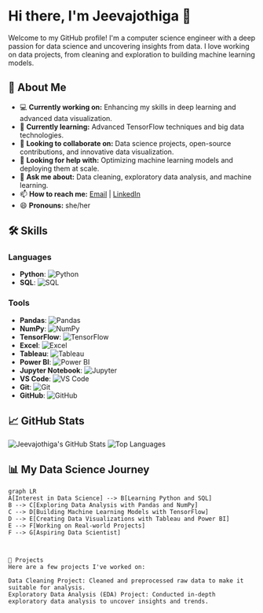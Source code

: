 # Hi there, I'm Jeevajothiga 👋

Welcome to my GitHub profile! I'm a computer science engineer with a deep passion for data science and uncovering insights from data. I love working on data projects, from cleaning and exploration to building machine learning models.

## 🚀 About Me

- 💻 **Currently working on:** Enhancing my skills in deep learning and advanced data visualization.
- 🌱 **Currently learning:** Advanced TensorFlow techniques and big data technologies.
- 👯 **Looking to collaborate on:** Data science projects, open-source contributions, and innovative data visualization.
- 🤔 **Looking for help with:** Optimizing machine learning models and deploying them at scale.
- 💬 **Ask me about:** Data cleaning, exploratory data analysis, and machine learning.
- 📫 **How to reach me:** [Email](jojeevaviji@gmail.com) | [LinkedIn](https://www.linkedin.com/in/jeeva-jothiga-v-236a201a9/)
- 😄 **Pronouns:** she/her


## 🛠️ Skills

### Languages
- **Python**: ![Python](https://img.shields.io/badge/-Python-3776AB?style=flat&logo=python&logoColor=white)
- **SQL**: ![SQL](https://img.shields.io/badge/-SQL-4479A1?style=flat&logo=postgresql&logoColor=white)

### Tools
- **Pandas**: ![Pandas](https://img.shields.io/badge/-Pandas-150458?style=flat&logo=pandas&logoColor=white)
- **NumPy**: ![NumPy](https://img.shields.io/badge/-NumPy-013243?style=flat&logo=numpy&logoColor=white)
- **TensorFlow**: ![TensorFlow](https://img.shields.io/badge/-TensorFlow-FF6F00?style=flat&logo=tensorflow&logoColor=white)
- **Excel**: ![Excel](https://img.shields.io/badge/-Excel-217346?style=flat&logo=microsoft-excel&logoColor=white)
- **Tableau**: ![Tableau](https://img.shields.io/badge/-Tableau-E97627?style=flat&logo=tableau&logoColor=white)
- **Power BI**: ![Power BI](https://img.shields.io/badge/-Power%20BI-F2C811?style=flat&logo=power-bi&logoColor=white)
- **Jupyter Notebook**: ![Jupyter](https://img.shields.io/badge/-Jupyter-F37626?style=flat&logo=jupyter&logoColor=white)
- **VS Code**: ![VS Code](https://img.shields.io/badge/-VS%20Code-007ACC?style=flat&logo=visual-studio-code&logoColor=white)
- **Git**: ![Git](https://img.shields.io/badge/-Git-F05032?style=flat&logo=git&logoColor=white)
- **GitHub**: ![GitHub](https://img.shields.io/badge/-GitHub-181717?style=flat&logo=github&logoColor=white)

## 📈 GitHub Stats

![Jeevajothiga's GitHub Stats](https://github-readme-stats.vercel.app/api?username=Jeevajothiga&show_icons=true&theme=radical)
![Top Languages](https://github-readme-stats.vercel.app/api/top-langs/?username=Jeevajothiga&layout=compact&theme=radical)

## 📊 My Data Science Journey

```mermaid
graph LR
A[Interest in Data Science] --> B[Learning Python and SQL]
B --> C[Exploring Data Analysis with Pandas and NumPy]
C --> D[Building Machine Learning Models with TensorFlow]
D --> E[Creating Data Visualizations with Tableau and Power BI]
E --> F[Working on Real-world Projects]
F --> G[Aspiring Data Scientist]



🌟 Projects
Here are a few projects I've worked on:

Data Cleaning Project: Cleaned and preprocessed raw data to make it suitable for analysis.
Exploratory Data Analysis (EDA) Project: Conducted in-depth exploratory data analysis to uncover insights and trends.
